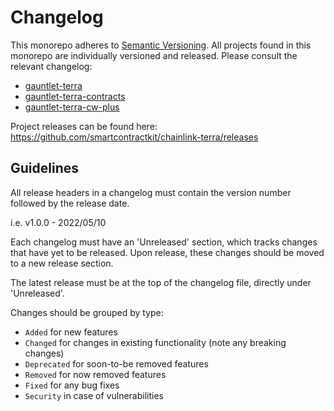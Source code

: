 # Changelog

This monorepo adheres to [Semantic Versioning](https://semver.org/). All projects found in this monorepo are individually versioned and released. Please consult the relevant changelog:

- [gauntlet-terra](./packages-ts/gauntlet-terra/CHANGELOG.md)
- [gauntlet-terra-contracts](./packages-ts/gauntlet-terra-contracts/CHANGELOG.md)
- [gauntlet-terra-cw-plus](./packages-ts/gauntlet-terra-cw-plus/CHANGELOG.md)

Project releases can be found here: https://github.com/smartcontractkit/chainlink-terra/releases

## Guidelines

All release headers in a changelog must contain the version number followed by the release date.

i.e. v1.0.0 - 2022/05/10

Each changelog must have an 'Unreleased' section, which tracks changes that have yet to be released. Upon release, these changes should be moved to a new release section.

The latest release must be at the top of the changelog file, directly under 'Unreleased'.

Changes should be grouped by type:
- `Added` for new features
- `Changed` for changes in existing functionality (note any breaking changes)
- `Deprecated` for soon-to-be removed features
- `Removed` for now removed features
- `Fixed` for any bug fixes
- `Security` in case of vulnerabilities
